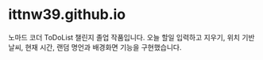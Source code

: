 # ittnw39.github.io
노마드 코더 ToDoList 챌린지 졸업 작품입니다.
오늘 할일 입력하고 지우기, 위치 기반 날씨, 현재 시간, 랜덤 명언과 배경화면 기능을 구현했습니다.  
